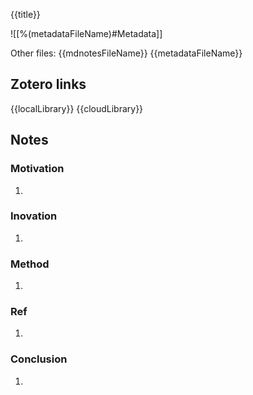 {{title}}

![[%(metadataFileName)#Metadata]]

Other files:
{{mdnotesFileName}}
{{metadataFileName}}

## Zotero links

{{localLibrary}}
{{cloudLibrary}}

## Notes

### Motivation
1. 

### Inovation
1. 

### Method
1. 

### Ref
1. 

### Conclusion
1. 